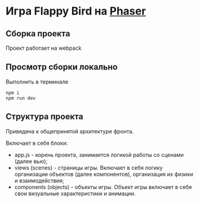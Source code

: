 # Игра Flappy Bird на [Phaser](https://github.com/photonstorm/phaser)

## Сборка проекта

Проект работает на webpack

## Просмотр сборки локально

Выполнить в терминале

```
npm i
npm run dev
```

## Структура проекта

Приведена к общепринятой архитектуре фронта.

Включает в себя блоки:
- app.js - корень проекта, занимается логикой работы со сценами (далее вью);
- views (scenes) - страницы игры. Включает в себя логику организации объектов (далее компонентов), организация их физики и взаимодействия; 
- components (objects) - объекты игры. Объект игры включает в себя свои визуальные характеристики и анимации.
